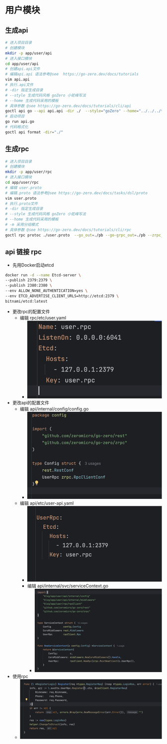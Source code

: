 # 用户模块

## 生成api
```bash
# 进入项目目录
# 创建模块
mkdir -p app/user/api
# 进入接口模块
cd app/user/api
# 创建api.api文件
# 编辑api.api 语法参考@see  https://go-zero.dev/docs/tutorials
vim api.api 
# 执行.api文件
# -dir 指定生成目录  
# --style 生成代码风格 goZero 小驼峰写法
# --home 生成代码采用的模板 
# 具体参数 @see https://go-zero.dev/docs/tutorials/cli/api
goctl api go --api api.api -dir ./  --style="goZero" --home="../../../template"
# 启动项目
go run api.go
# 代码格式化
goctl api format -dir="./"
```

## 生成rpc
```bash
# 进入项目目录
# 创建模块
mkdir -p app/user/rpc
# 进入接口模块
cd app/user/rpc
# 编辑 user.proto
# 编辑.proto 语法参考@see https://go-zero.dev/docs/tasks/dsl/proto
vim user.proto 
# 执行.proto文件
# -dir 指定生成目录  
# --style 生成代码风格 goZero 小驼峰写法
# --home 生成代码采用的模板 
# -m 采用分组模式
# 具体参数 @see https://go-zero.dev/docs/tutorials/cli/rpc
goctl rpc protoc ./user.proto  --go_out=./pb --go-grpc_out=./pb --zrpc_out=.  --style="goZero" --home="../../../template" -m   

```

## api 链接 rpc
- 先用Docker启动etcd
```bash
docker run -d --name Etcd-server \
--publish 2379:2379 \
--publish 2380:2380 \
--env ALLOW_NONE_AUTHENTICATION=yes \
--env ETCD_ADVERTISE_CLIENT_URLS=http://etcd:2379 \
bitnami/etcd:latest
```
- 更改rpc的配置文件
  - 编辑 rpc/etc/user.yaml
    - ![](./images/1.png)
- 更改api的配置文件
  - 编辑 api/internal/config/config.go
    - ![](./images/2.png)
  - 编辑 api/etc/user-api.yaml
      - ![](./images/3.png)
    - 编辑 api/internal/svc/serviceContext.go
      - ![](./images/4.png)
- 使用rpc
  - ![](./images/5.png)

